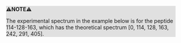 <div style="margin:2em; background-color: #e0e0e0;">

<strong>⚠️NOTE️️️⚠️</strong>

The experimental spectrum in the example below is for the peptide 114-128-163, which has the theoretical spectrum [0, 114, 128, 163, 242, 291, 405].
</div>

